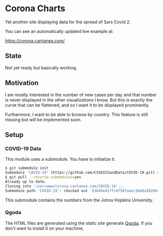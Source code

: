 # Corona Charts

Yet another site displaying data for the spread of Sars Covid 2.

You can see an automatically updated live example at:

   https://corona.cantanea.com/

## State

Not yet ready but basically working.

## Motivation

I am mostly interested in the number of new cases per day and that number is
never displayed in the other visualizations I know.  But this is exactly the
curve that can be flattened, and so I want it to be displayed prominently.

Furthermore, I want to be able to browse by country.  This feature is still
missing but will be implemented soon.

## Setup

### COVID-19 Data

This module uses a submodule.  You have to initialize it.

```bash
$ git submodule init
Submodule 'COVID-19' (https://github.com/CSSEGISandData/COVID-19.git) registered for path 'COVID-19'
$ git pull --recurse-submodules=yes
Already up to date.
Cloning into '/var/www/corona.cantanea.com/COVID-19'...
Submodule path 'COVID-19': checked out '63649e417fc6750faaec10a8a3826644aefc9fb6'
```

This submodule contains the numbers from the Johns Hopkins University.

### Qgoda

The HTML files are generated using the static site generate
[Qgoda](http://www.qgoda.net/).  If you don't want to install it on your
machine, 
